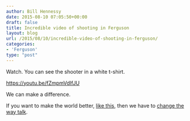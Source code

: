 ```yaml
---
author: Bill Hennessy
date: 2015-08-10 07:05:50+00:00
draft: false
title: Incredible video of shooting in Ferguson
layout: blog
url: /2015/08/10/incredible-video-of-shooting-in-ferguson/
categories:
- 'Ferguson'
type: "post"
---
```


Watch. You can see the shooter in a white t-shirt.

https://youtu.be/fZmpmVdIfJU

We can make a difference.

If you want to make the world better, [like this](https://hennessysview.com/2015/08/09/why-bother/), then we have to [change the way talk](https://hennessysview.com/2015/08/10/do-you-really-want-your-principles-to-win/).


